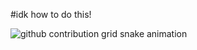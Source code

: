 #idk how to do this!

<picture>
  <source media="(prefers-color-scheme: dark)" srcset="https://raw.githubusercontent.com/luizcarloslzn/cosmosredshiftsete/output/github-contribution-grid-snake-dark.svg">
  <source media="(prefers-color-scheme: light)" srcset="https://raw.githubusercontent.com/luizcarloslzn/cosmosredshiftsete/output/github-contribution-grid-snake.svg">
  <img alt="github contribution grid snake animation" src="https://raw.githubusercontent.com/luizcarloslzn/cosmosredshiftsete/output/github-contribution-grid-snake.svg">
</picture>
